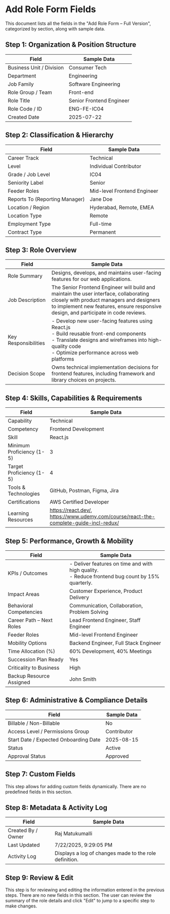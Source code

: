 # Add Role Form Fields

This document lists all the fields in the "Add Role Form – Full Version", categorized by section, along with sample data.

## Step 1: Organization & Position Structure

| Field | Sample Data |
|---|---|
| Business Unit / Division | Consumer Tech |
| Department | Engineering |
| Job Family | Software Engineering |
| Role Group / Team | Front-end |
| Role Title | Senior Frontend Engineer |
| Role Code / ID | ENG-FE-IC04 |
| Created Date | 2025-07-22 |

## Step 2: Classification & Hierarchy

| Field | Sample Data |
|---|---|
| Career Track | Technical |
| Level | Individual Contributor |
| Grade / Job Level | IC04 |
| Seniority Label | Senior |
| Feeder Roles | Mid-level Frontend Engineer |
| Reports To (Reporting Manager) | Jane Doe |
| Location / Region | Hyderabad, Remote, EMEA |
| Location Type | Remote |
| Employment Type | Full-time |
| Contract Type | Permanent |

## Step 3: Role Overview

| Field | Sample Data |
|---|---|
| Role Summary | Designs, develops, and maintains user-facing features for our web applications. |
| Job Description | The Senior Frontend Engineer will build and maintain the user interface, collaborating closely with product managers and designers to implement new features, ensure responsive design, and participate in code reviews. |
| Key Responsibilities | - Develop new user-facing features using React.js<br>- Build reusable front-end components<br>- Translate designs and wireframes into high-quality code<br>- Optimize performance across web platforms |
| Decision Scope | Owns technical implementation decisions for frontend features, including framework and library choices on projects. |

## Step 4: Skills, Capabilities & Requirements

| Field | Sample Data |
|---|---|
| Capability | Technical |
| Competency | Frontend Development |
| Skill | React.js |
| Minimum Proficiency (1-5) | 3 |
| Target Proficiency (1-5) | 4 |
| Tools & Technologies | GitHub, Postman, Figma, Jira |
| Certifications | AWS Certified Developer |
| Learning Resources | https://react.dev/, https://www.udemy.com/course/react-the-complete-guide-incl-redux/ |

## Step 5: Performance, Growth & Mobility

| Field | Sample Data |
|---|---|
| KPIs / Outcomes | - Deliver features on time and with high quality.<br>- Reduce frontend bug count by 15% quarterly. |
| Impact Areas | Customer Experience, Product Delivery |
| Behavioral Competencies | Communication, Collaboration, Problem Solving |
| Career Path – Next Roles | Lead Frontend Engineer, Staff Engineer |
| Feeder Roles | Mid-level Frontend Engineer |
| Mobility Options | Backend Engineer, Full Stack Engineer |
| Time Allocation (%) | 60% Development, 40% Meetings |
| Succession Plan Ready | Yes |
| Criticality to Business | High |
| Backup Resource Assigned | John Smith |

## Step 6: Administrative & Compliance Details

| Field | Sample Data |
|---|---|
| Billable / Non-Billable | No |
| Access Level / Permissions Group | Contributor |
| Start Date / Expected Onboarding Date | 2025-08-15 |
| Status | Active |
| Approval Status | Approved |

## Step 7: Custom Fields

This step allows for adding custom fields dynamically. There are no predefined fields in this section.

## Step 8: Metadata & Activity Log

| Field | Sample Data |
|---|---|
| Created By / Owner | Raj Matukumalli |
| Last Updated | 7/22/2025, 9:29:05 PM |
| Activity Log | Displays a log of changes made to the role definition. |

## Step 9: Review & Edit

This step is for reviewing and editing the information entered in the previous steps. There are no new fields in this section. The user can review the summary of the role details and click "Edit" to jump to a specific step to make changes.
